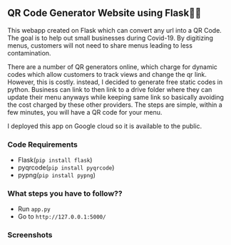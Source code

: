 ## QR Code Generator Website using Flask🐍🐍
This webapp created on Flask which can convert any url into a QR Code. The goal is to help out small businesses during Covid-19. By digitizing menus, customers will not need to share menus leading to less contamination. 

There are a number of QR generators online, which charge for dynamic codes which allow customers to track views and change the qr link. However, this is costly. instead, I decided to generate free static codes in python. Business can link to then link to a drive folder where they can update their menu anyways while keeping same link so basically avoiding the cost charged by these other providers.
The steps are simple, within a few minutes, you will have a QR code for your menu. 

I deployed this app on Google cloud so it is available to the public.

### Code Requirements
- Flask(`pip install flask`)
- pyqrcode(`pip install pyqrcode`)
- pypng(`pip install pypng`)


### What steps you have to follow??

- Run `app.py`
- Go to ` http://127.0.0.1:5000/ `

### Screenshots
